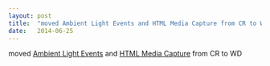 ```yaml
---
layout: post
title:  "moved Ambient Light Events and HTML Media Capture from CR to WD"
date:   2014-06-25
---
```


moved [Ambient Light Events](http://www.w3.org/TR/ambient-light/) and [HTML Media Capture](http://www.w3.org/TR/html-media-capture/) from CR to WD

